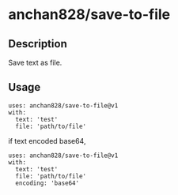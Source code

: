 # anchan828/save-to-file

## Description

Save text as file.

## Usage

```
uses: anchan828/save-to-file@v1
with:
  text: 'test'
  file: 'path/to/file'
```

if text encoded base64, 

```
uses: anchan828/save-to-file@v1
with:
  text: 'test'
  file: 'path/to/file'
  encoding: 'base64'
```